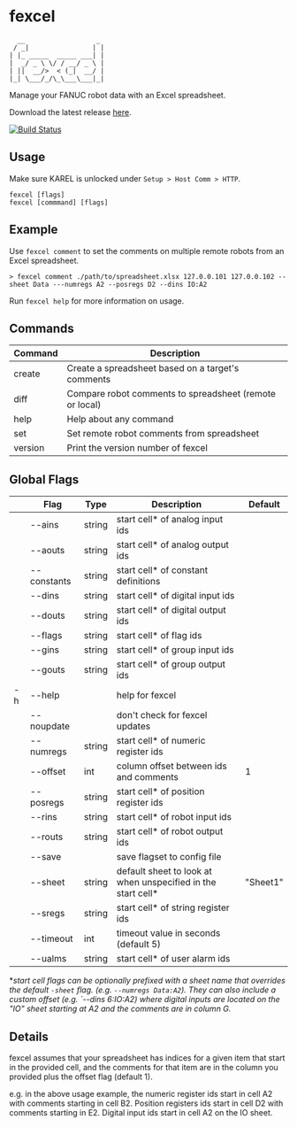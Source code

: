 # fexcel

      __                  _
     / _|                | |
    | |_ _____  _____ ___| |
    |  _/ _ \ \/ / __/ _ \ |
    | ||  __/>  < (_|  __/ |
    |_| \___/_/\_\___\___|_|


Manage your FANUC robot data with an Excel spreadsheet.

Download the latest release [here](https://github.com/onerobotics/fexcel/releases/latest).

[![Build Status](https://travis-ci.org/onerobotics/fexcel.svg "Travis CI status")](https://travis-ci.org/onerobotics/fexcel)

## Usage

Make sure KAREL is unlocked under `Setup > Host Comm > HTTP`.

    fexcel [flags]
    fexcel [commmand] [flags]

## Example

Use `fexcel comment` to set the comments on multiple remote robots
from an Excel spreadsheet.

    > fexcel comment ./path/to/spreadsheet.xlsx 127.0.0.101 127.0.0.102 --sheet Data ---numregs A2 --posregs D2 --dins IO:A2

Run `fexcel help` for more information on usage.

## Commands

| Command | Description |
| ------- | ----------- |
| create  | Create a spreadsheet based on a target's comments |
| diff    | Compare robot comments to spreadsheet (remote or local) |
| help    | Help about any command |
| set     | Set remote robot comments from spreadsheet    |
| version | Print the version number of fexcel |

## Global Flags

|   | Flag        | Type   | Description | Default |
| - | ----------- | ----   | ----------- | ------- |
|   | --ains      | string | start cell\* of analog input ids | |
|   | --aouts     | string | start cell\* of analog output ids | |
|   | --constants | string | start cell\* of constant definitions | |
|   | --dins      | string | start cell\* of digital input ids | |
|   | --douts     | string | start cell\* of digital output ids | |
|   | --flags     | string | start cell\* of flag ids | |
|   | --gins      | string | start cell\* of group input ids | |
|   | --gouts     | string | start cell\* of group output ids | |
| -h| --help      |        | help for fexcel | |
|   | --noupdate  |        | don't check for fexcel updates | |
|   | --numregs   | string | start cell\* of numeric register ids | |
|   | --offset    | int    | column offset between ids and comments | 1 |
|   | --posregs   | string | start cell\* of position register ids | |
|   | --rins      | string | start cell\* of robot input ids | |
|   | --routs     | string | start cell\* of robot output ids | |
|   | --save      |        | save flagset to config file | |
|   | --sheet     | string | default sheet to look at when unspecified in the start cell\* | "Sheet1" |
|   | --sregs     | string | start cell\* of string register ids | |
|   | --timeout   | int    | timeout value in seconds (default 5) |
|   | --ualms     | string | start cell\* of user alarm ids | |

\**start cell flags can be optionally prefixed with a sheet name that
overrides the default `-sheet` flag. (e.g. `--numregs Data:A2`). They
can also include a custom offset (e.g. `--dins 6:IO:A2) where digital
inputs are located on the "IO" sheet starting at A2 and the comments
are in column G.*

## Details

fexcel assumes that your spreadsheet has indices for a given item that start
in the provided cell, and the comments for that item are in the column you
provided plus the offset flag (default 1).

e.g. in the above usage example, the numeric register ids start in cell A2 with
comments starting in cell B2. Position registers ids start in cell D2 with
comments starting in E2. Digital input ids start in cell A2 on the IO sheet.
